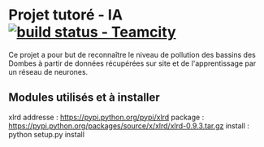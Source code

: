 # Projet tutoré - IA  [![build status - Teamcity](https://tomcat.rabian.fr/TC/app/rest/builds/buildType:%28id:PtutIA_Mast%29/statusIcon)](https://tomcat.rabian.fr/TC/viewType.html?buildTypeId=PtutIA_Mast)
Ce projet a pour but de reconnaître le niveau de pollution des bassins des Dombes à partir de données récupérées sur site et de l'apprentissage par un réseau de neurones.

## Modules utilisés et à installer
xlrd 
addresse : https://pypi.python.org/pypi/xlrd
package : https://pypi.python.org/packages/source/x/xlrd/xlrd-0.9.3.tar.gz
install : python setup.py install